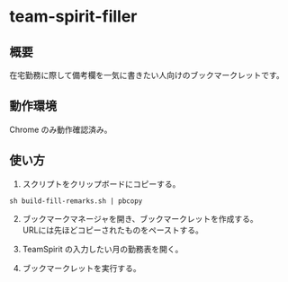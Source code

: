 # team-spirit-filler

## 概要
在宅勤務に際して備考欄を一気に書きたい人向けのブックマークレットです。

## 動作環境

Chrome のみ動作確認済み。

## 使い方

1. スクリプトをクリップボードにコピーする。
```
sh build-fill-remarks.sh | pbcopy
```

2. ブックマークマネージャを開き、ブックマークレットを作成する。  
  URLには先ほどコピーされたものをペーストする。

3. TeamSpirit の入力したい月の勤務表を開く。

4. ブックマークレットを実行する。
